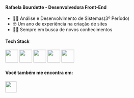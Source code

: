 <h4>Rafaela Bourdette - Desenvolvedora Front-End</h2>

- 👩‍💻 Análise e Desenvolvimento de Sistemas(3º Período)
- 🤓 Um ano de experiência na criação de sites
- 🕵️‍♀️ Sempre em busca de novos conhecimentos 

#### Tech Stack

<div>
   <img width="40" src="https://cdn.jsdelivr.net/gh/devicons/devicon/icons/html5/html5-plain-wordmark.svg" />
   <img width="40"  src="https://cdn.jsdelivr.net/gh/devicons/devicon/icons/css3/css3-plain-wordmark.svg" />
   <img width="40" src="https://cdn.jsdelivr.net/gh/devicons/devicon/icons/javascript/javascript-original.svg" />
   <img width="40" src="https://cdn.jsdelivr.net/gh/devicons/devicon/icons/react/react-original-wordmark.svg" />
   <img width="40" src="https://cdn.jsdelivr.net/gh/devicons/devicon/icons/flutter/flutter-original.svg" />
</div>

#### Você também me encontra em:
<a href="https://www.linkedin.com/in/rafaela-bourdette-1b26a926a/?originalSubdomain=br"> <img width="35" src="https://cdn.jsdelivr.net/gh/devicons/devicon/icons/linkedin/linkedin-original.svg" /></a>
